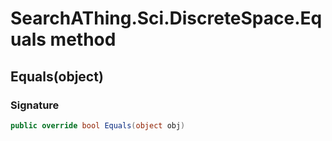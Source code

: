 # SearchAThing.Sci.DiscreteSpace<T>.Equals method
## Equals(object)
### Signature
```csharp
public override bool Equals(object obj)
```
